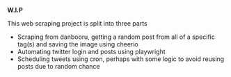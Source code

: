 **W.I.P**

This web scraping project is split into three parts

- Scraping from danbooru, getting a random post from all of a specific tag(s) and saving the image using cheerio
- Automating twitter login and posts using playwright
- Scheduling tweets using cron, perhaps with some logic to avoid reusing posts due to random chance
